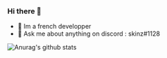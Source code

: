 ### Hi there 👋

- 🌱 Im a french developper
- 💬 Ask me about anything on discord : skinz#1128

![Anurag's github stats](https://github-readme-stats.vercel.app/api?username=skinz3&show_icons=true&theme=Gradient)




